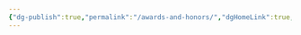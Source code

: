 ```yaml
---
{"dg-publish":true,"permalink":"/awards-and-honors/","dgHomeLink":true,"dgPassFrontmatter":false}
---
```

